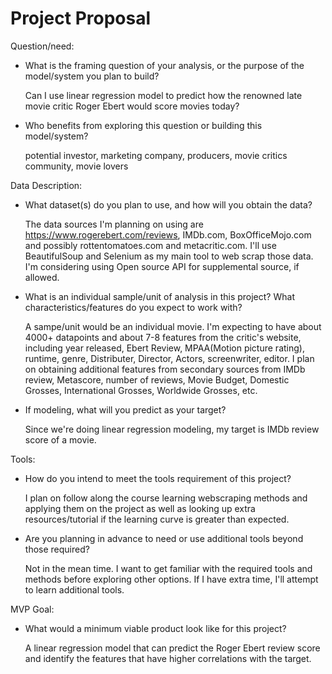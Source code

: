 # Project Proposal

Question/need:

* What is the framing question of your analysis, or the purpose of the model/system you plan to build?

  Can I use linear regression model to predict how the renowned late movie critic Roger Ebert would score movies today?

* Who benefits from exploring this question or building this model/system?

  potential investor, marketing company, producers, movie critics community, movie lovers

Data Description:

* What dataset(s) do you plan to use, and how will you obtain the data?

  The data sources I'm planning on using are https://www.rogerebert.com/reviews, IMDb.com, BoxOfficeMojo.com and possibly rottentomatoes.com and metacritic.com. I'll use BeautifulSoup and Selenium as my main tool to web scrap those data. I'm considering using Open source API for supplemental source, if allowed.

* What is an individual sample/unit of analysis in this project? What characteristics/features do you expect to work with?

  A sampe/unit would be an individual movie. I'm expecting to have about 4000+ datapoints and about 7-8 features from the critic's website, including year released, Ebert Review, MPAA(Motion picture rating), runtime, genre,  Distributer, Director, Actors, screenwriter, editor. I plan on obtaining additional features from secondary sources from IMDb review, Metascore, number of reviews, Movie Budget, Domestic Grosses, International Grosses, Worldwide Grosses, etc. 

* If modeling, what will you predict as your target?

  Since we're doing linear regression modeling, my target is IMDb review score of a movie.

Tools:

* How do you intend to meet the tools requirement of this project?

  I plan on follow along the course learning webscraping methods and applying them on the project as well as looking up extra resources/tutorial if the learning curve is greater than expected. 

* Are you planning in advance to need or use additional tools beyond those required?

  Not in the mean time. I want to get familiar with the required tools and methods before exploring other options. If I have extra time, I'll attempt to learn additional tools. 

MVP Goal:

* What would a minimum viable product look like for this project?

  A linear regression model that can predict the Roger Ebert review score and identify the features that have higher correlations with the target. 
